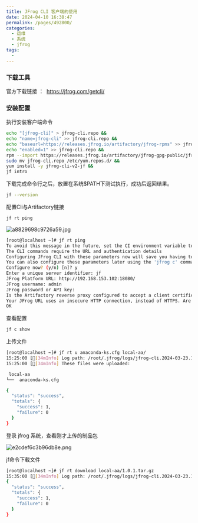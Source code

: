 ```yaml
---
title: JFrog CLI 客户端的使用
date: 2024-04-10 16:38:47
permalink: /pages/492800/
categories:
  - 运维
  - 系统
  - jfrog
tags:
  - 
---
```


### 下载工具

官方下载链接 ：  https://jfrog.com/getcli/

### 安装配置

执行安装客户端命令

```bash
echo "[jfrog-cli]" > jfrog-cli.repo &&
echo "name=jfrog-cli" >> jfrog-cli.repo &&
echo "baseurl=https://releases.jfrog.io/artifactory/jfrog-rpms" >> jfrog-cli.repo &&
echo "enabled=1" >> jfrog-cli.repo &&
rpm --import https://releases.jfrog.io/artifactory/jfrog-gpg-public/jfrog_public_gpg.key &&
sudo mv jfrog-cli.repo /etc/yum.repos.d/ &&
yum install -y jfrog-cli-v2-jf &&
jf intro
```

下载完成命令行之后，放置在系统$PATH下测试执行，成功后返回结果。

```bash
jf --version
```

配置Cli与Artifactory链接

```bash
jf rt ping
```

![a8829698c9726a59.jpg](http://pic.zzppjj.top/LightPicture/2024/04/a8829698c9726a59.jpg)

```bash
[root@localhost ~]# jf rt ping
To avoid this message in the future, set the CI environment variable to true.
The CLI commands require the URL and authentication details
Configuring JFrog CLI with these parameters now will save you having to include them as command options.
You can also configure these parameters later using the 'jfrog c' command.
Configure now? (y/n) [n]? y
Enter a unique server identifier: jf
JFrog Platform URL: http://192.168.153.102:18080/
JFrog username: admin
JFrog password or API key: 
Is the Artifactory reverse proxy configured to accept a client certificate? (y/n) [n]? 
Your JFrog URL uses an insecure HTTP connection, instead of HTTPS. Are you sure you want to continue? (y/n) [n]? y
OK
```

查看配置

```bash
jf c show
```

上传文件

```bash
[root@localhost ~]# jf rt u anaconda-ks.cfg local-aa/
15:25:00 [[34mInfo] Log path: /root/.jfrog/logs/jfrog-cli.2024-03-23.15-25-00.1078866.log
15:25:00 [[34mInfo] These files were uploaded:

 local-aa
└──  anaconda-ks.cfg

{
  "status": "success",
  "totals": {
    "success": 1,
    "failure": 0
  }
}
```

登录 jfrog 系统，查看刚才上传的制品包

![e2cdef6c3b96db8e.png](http://pic.zzppjj.top/LightPicture/2024/04/e2cdef6c3b96db8e.png)

jf命令下载文件

```bash
[root@localhost ~]# jf rt download local-aa/1.0.1.tar.gz
15:35:00 [[34mInfo] Log path: /root/.jfrog/logs/jfrog-cli.2024-03-23.15-35-00.1082768.log
{
  "status": "success",
  "totals": {
    "success": 1,
    "failure": 0
  }
}
```
